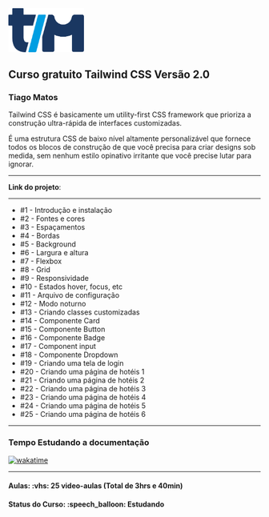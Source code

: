 <img src="img/tiago-matos-logo.svg" width="30%">
<h2>Curso gratuito Tailwind CSS Versão 2.0</h2>
<h3>Tiago Matos</h3>

<p>Tailwind CSS é basicamente um utility-first CSS framework que prioriza a construção ultra-rápida de interfaces customizadas. </p>

<p>É uma estrutura CSS de baixo nível altamente personalizável que fornece todos os blocos de construção de que você precisa para criar designs sob medida, sem nenhum estilo opinativo irritante que você precise lutar para ignorar.</p>

<hr>

<strong>Link do projeto</strong>:</a>

<hr>

<ul>
  <li>#1 - Introdução e instalação</li>
  <li>#2 - Fontes e cores</li>
  <li>#3 - Espaçamentos</li>
  <li>#4 - Bordas</li>
  <li>#5 - Background</li>
  <li>#6 - Largura e altura</li>
  <li>#7 - Flexbox</li>
  <li>#8 - Grid</li>
  <li>#9 - Responsividade</li>
  <li>#10 - Estados hover, focus, etc</li>
  <li>#11 - Arquivo de configuração</li>
  <li>#12 - Modo noturno</li>
  <li>#13 - Criando classes customizadas</li>
  <li>#14 - Componente Card</li>
  <li>#15 - Componente Button</li>
  <li>#16 - Componente Badge</li>
  <li>#17 - Component input</li>
  <li>#18 - Componente Dropdown</li>
  <li>#19 - Criando uma tela de login</li>
  <li>#20 - Criando uma página de hotéis 1</li>
  <li>#21 - Criando uma página de hotéis 2</li>
  <li>#22 - Criando uma página de hotéis 3</li>
  <li>#23 - Criando uma página de hotéis 4</li>
  <li>#24 - Criando uma página de hotéis 5</li>
  <li>#25 - Criando uma página de hotéis 6</li>
</ul>

<hr>

<h3>Tempo Estudando a documentação</h3>

<p>
  <a href="https://wakatime.com/badge/github/EdiJunior88/TailwindCSS_2_para_Iniciantes">
    <img src="https://wakatime.com/badge/github/EdiJunior88/TailwindCSS_2_para_Iniciantes.svg" alt="wakatime">
  </a>
</p>

<hr>

<h4><b>Aulas:</b> :vhs: 25 video-aulas (Total de 3hrs e 40min)</h4>
<h4><b>Status do Curso:</b> :speech_balloon: Estudando</h4>
